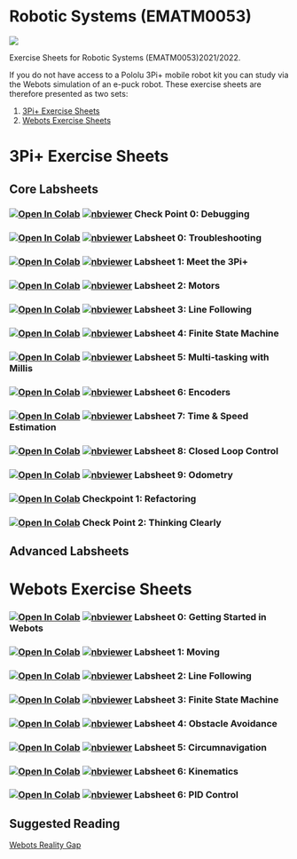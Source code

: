 # Robotic Systems (EMATM0053)

<img src="https://github.com/paulodowd/EMATM0053_21_22/blob/main/images/banner4.JPG?raw=true">
    

Exercise Sheets for Robotic Systems (EMATM0053)2021/2022.

If you do not have access to a Pololu 3Pi+ mobile robot kit you can study via the Webots simulation of an e-puck robot. These exercise sheets are therefore presented as two sets:
1) <a href="https://github.com/paulodowd/EMATM0053_21_22/blob/main/README.md#3pi-exercise-sheets">3Pi+ Exercise Sheets</a>
2) <a href="https://github.com/paulodowd/EMATM0053_21_22/blob/main/README.md#webots-exercise-sheets">Webots Exercise Sheets</a>

# 3Pi+ Exercise Sheets

## Core Labsheets

### [![Open In Colab](https://colab.research.google.com/assets/colab-badge.svg)](https://colab.research.google.com/github/paulodowd/EMATM0053_21_22/blob/main/Labsheets/Core/C0_Debugging.ipynb)  [![nbviewer](https://raw.githubusercontent.com/jupyter/design/master/logos/Badges/nbviewer_badge.svg)](https://nbviewer.jupyter.org/github/paulodowd/EMATM0053_21_22/blob/main/Labsheets/Core/C0_Debugging.ipynb) Check Point 0: Debugging


### [![Open In Colab](https://colab.research.google.com/assets/colab-badge.svg)](https://colab.research.google.com/github/paulodowd/EMATM0053_21_22/blob/main/Labsheets/Core/L0_Troubleshooting.ipynb)  [![nbviewer](https://raw.githubusercontent.com/jupyter/design/master/logos/Badges/nbviewer_badge.svg)](https://nbviewer.jupyter.org/github/paulodowd/EMATM0053_21_22/blob/main/Labsheets/Core/L0_Troubleshooting.ipynb) Labsheet 0: Troubleshooting 


### [![Open In Colab](https://colab.research.google.com/assets/colab-badge.svg)](https://colab.research.google.com/github/paulodowd/EMATM0053_21_22/blob/main/Labsheets/Core/L1_MeetThe3PI%2B.ipynb)  [![nbviewer](https://raw.githubusercontent.com/jupyter/design/master/logos/Badges/nbviewer_badge.svg)](https://nbviewer.jupyter.org/github/paulodowd/EMATM0053_21_22/blob/main/Labsheets/Core/L1_MeetThe3PI%2B.ipynb) Labsheet 1: Meet the 3Pi+ 


### [![Open In Colab](https://colab.research.google.com/assets/colab-badge.svg)](https://colab.research.google.com/github/paulodowd/EMATM0053_21_22/blob/main/Labsheets/Core/L2_Motors.ipynb)  [![nbviewer](https://raw.githubusercontent.com/jupyter/design/master/logos/Badges/nbviewer_badge.svg)](https://nbviewer.jupyter.org/github/paulodowd/EMATM0053_21_22/blob/main/Labsheets/Core/L2_Motors.ipynb) Labsheet 2: Motors 

### [![Open In Colab](https://colab.research.google.com/assets/colab-badge.svg)](https://colab.research.google.com/github/paulodowd/EMATM0053_21_22/blob/main/Labsheets/Core/L3_Linefollowing.ipynb)  [![nbviewer](https://raw.githubusercontent.com/jupyter/design/master/logos/Badges/nbviewer_badge.svg)](https://nbviewer.jupyter.org/github/paulodowd/EMATM0053_21_22/blob/main/Labsheets/Core/L3_Linefollowing.ipynb) Labsheet 3: Line Following 

### [![Open In Colab](https://colab.research.google.com/assets/colab-badge.svg)](https://colab.research.google.com/github/paulodowd/EMATM0053_21_22/blob/main/Labsheets/Core/L4_FiniteStateMachine.ipynb)  [![nbviewer](https://raw.githubusercontent.com/jupyter/design/master/logos/Badges/nbviewer_badge.svg)](https://nbviewer.jupyter.org/github/paulodowd/EMATM0053_21_22/blob/main/Labsheets/Core/L4_FiniteStateMachine.ipynb) Labsheet 4: Finite State Machine 

### [![Open In Colab](https://colab.research.google.com/assets/colab-badge.svg)](https://colab.research.google.com/github/paulodowd/EMATM0053_21_22/blob/main/Labsheets/Core/L5_MultiTaskingWithMillis.ipynb)  [![nbviewer](https://raw.githubusercontent.com/jupyter/design/master/logos/Badges/nbviewer_badge.svg)](https://nbviewer.jupyter.org/github/paulodowd/EMATM0053_21_22/blob/main/Labsheets/Core/L5_MultiTaskingWithMillis.ipynb) Labsheet 5: Multi-tasking with Millis 

### [![Open In Colab](https://colab.research.google.com/assets/colab-badge.svg)](https://colab.research.google.com/github/paulodowd/EMATM0053_21_22/blob/main/Labsheets/Core/L6_Encoders.ipynb)  [![nbviewer](https://raw.githubusercontent.com/jupyter/design/master/logos/Badges/nbviewer_badge.svg)](https://nbviewer.jupyter.org/github/paulodowd/EMATM0053_21_22/blob/main/Labsheets/Core/L6_Encoders.ipynb) Labsheet 6: Encoders 

### [![Open In Colab](https://colab.research.google.com/assets/colab-badge.svg)](https://colab.research.google.com/github/paulodowd/EMATM0053_21_22/blob/main/Labsheets/Core/L7_TimeAndSpeedEstimation.ipynb)  [![nbviewer](https://raw.githubusercontent.com/jupyter/design/master/logos/Badges/nbviewer_badge.svg)](https://nbviewer.jupyter.org/github/paulodowd/EMATM0053_21_22/blob/main/Labsheets/Core/L7_TimeAndSpeedEstimation.ipynb) Labsheet 7: Time & Speed Estimation 

### [![Open In Colab](https://colab.research.google.com/assets/colab-badge.svg)](https://colab.research.google.com/github/paulodowd/EMATM0053_21_22/blob/main/Labsheets/Core/L8_PID.ipynb)  [![nbviewer](https://raw.githubusercontent.com/jupyter/design/master/logos/Badges/nbviewer_badge.svg)](https://nbviewer.jupyter.org/github/paulodowd/EMATM0053_21_22/blob/main/Labsheets/Core/L8_PID.ipynb) Labsheet 8: Closed Loop Control 

### [![Open In Colab](https://colab.research.google.com/assets/colab-badge.svg)](https://colab.research.google.com/github/paulodowd/EMATM0053_21_22/blob/main/Labsheets/Core/L9_Kinematics.ipynb)  [![nbviewer](https://raw.githubusercontent.com/jupyter/design/master/logos/Badges/nbviewer_badge.svg)](https://nbviewer.jupyter.org/github/paulodowd/EMATM0053_21_22/blob/main/Labsheets/Core/L9_Kinematics.ipynb) Labsheet 9: Odometry





### [![Open In Colab](https://colab.research.google.com/assets/colab-badge.svg)](https://colab.research.google.com/github/paulodowd/EMATM0053_21_22/blob/main/Labsheets/Core/C1_Refactoring.ipynb) Checkpoint 1: Refactoring

### [![Open In Colab](https://colab.research.google.com/assets/colab-badge.svg)](https://colab.research.google.com/github/paulodowd/EMATM0053_21_22/blob/main/Labsheets/Core/C2_ThinkingClearly.ipynb) Check Point 2: Thinking Clearly


## Advanced Labsheets



# Webots Exercise Sheets

### [![Open In Colab](https://colab.research.google.com/assets/colab-badge.svg)](https://colab.research.google.com/github/paulodowd/EMATM0053_21_22/blob/main/L0_Webots_GettingStarted.ipynb)  [![nbviewer](https://raw.githubusercontent.com/jupyter/design/master/logos/Badges/nbviewer_badge.svg)](https://nbviewer.jupyter.org/github/paulodowd/EMATM0053_21_22/blob/main/L0_Webots_GettingStarted.ipynb) Labsheet 0: Getting Started in Webots 

### [![Open In Colab](https://colab.research.google.com/assets/colab-badge.svg)](https://colab.research.google.com/github/paulodowd/EMATM0053_21_22/blob/main/L1_Moving.ipynb)  [![nbviewer](https://raw.githubusercontent.com/jupyter/design/master/logos/Badges/nbviewer_badge.svg)](https://nbviewer.jupyter.org/github/paulodowd/EMATM0053_21_22/blob/main/L1_Moving.ipynb) Labsheet 1: Moving 

###  [![Open In Colab](https://colab.research.google.com/assets/colab-badge.svg)](https://colab.research.google.com/github/paulodowd/EMATM0053_21_22/blob/main/L2_LineFollowing.ipynb)  [![nbviewer](https://raw.githubusercontent.com/jupyter/design/master/logos/Badges/nbviewer_badge.svg)](https://nbviewer.jupyter.org/github/paulodowd/EMATM0053_21_22/blob/main/L2_LineFollowing.ipynb) Labsheet 2: Line Following

### [![Open In Colab](https://colab.research.google.com/assets/colab-badge.svg)](https://colab.research.google.com/github/paulodowd/EMATM0053_21_22/blob/main/L3_FiniteStateMachine.ipynb)  [![nbviewer](https://raw.githubusercontent.com/jupyter/design/master/logos/Badges/nbviewer_badge.svg)](https://nbviewer.jupyter.org/github/paulodowd/EMATM0053_21_22/blob/main/L3_FiniteStateMachine.ipynb) Labsheet 3: Finite State Machine

### [![Open In Colab](https://colab.research.google.com/assets/colab-badge.svg)](https://colab.research.google.com/github/paulodowd/EMATM0053_21_22/blob/main/L3_FiniteStateMachine.ipynb)  [![nbviewer](https://raw.githubusercontent.com/jupyter/design/master/logos/Badges/nbviewer_badge.svg)](https://nbviewer.jupyter.org/github/paulodowd/EMATM0053_21_22/blob/main/L3_FiniteStateMachine.ipynb) Labsheet 4: Obstacle Avoidance

### [![Open In Colab](https://colab.research.google.com/assets/colab-badge.svg)](https://colab.research.google.com/github/paulodowd/EMATM0053_21_22/blob/main/L3_FiniteStateMachine.ipynb)  [![nbviewer](https://raw.githubusercontent.com/jupyter/design/master/logos/Badges/nbviewer_badge.svg)](https://nbviewer.jupyter.org/github/paulodowd/EMATM0053_21_22/blob/main/L3_FiniteStateMachine.ipynb) Labsheet 5: Circumnavigation

### [![Open In Colab](https://colab.research.google.com/assets/colab-badge.svg)](https://colab.research.google.com/github/paulodowd/EMATM0053_21_22/blob/main/L3_FiniteStateMachine.ipynb)  [![nbviewer](https://raw.githubusercontent.com/jupyter/design/master/logos/Badges/nbviewer_badge.svg)](https://nbviewer.jupyter.org/github/paulodowd/EMATM0053_21_22/blob/main/L3_FiniteStateMachine.ipynb) Labsheet 6: Kinematics 

### [![Open In Colab](https://colab.research.google.com/assets/colab-badge.svg)](https://colab.research.google.com/github/paulodowd/EMATM0053_21_22/blob/main/L3_FiniteStateMachine.ipynb)  [![nbviewer](https://raw.githubusercontent.com/jupyter/design/master/logos/Badges/nbviewer_badge.svg)](https://nbviewer.jupyter.org/github/paulodowd/EMATM0053_21_22/blob/main/L3_FiniteStateMachine.ipynb) Labsheet 6: PID Control


## Suggested Reading
<a href="https://www.sciencedirect.com/science/article/pii/S0921889014000967?via%3Dihub">Webots Reality Gap</a>

